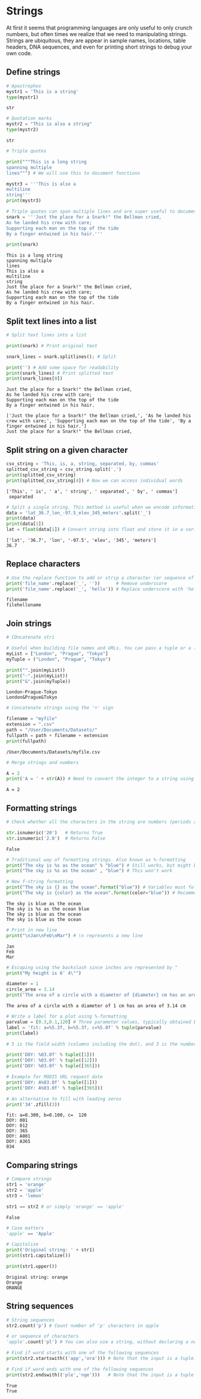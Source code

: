 
# Strings

At first it seems that programming languages are only useful to only crunch numbers, but often times we realize that we need to manipulating strings. Strings are ubiquitous, they are appear in sample names, locations, table headers, DNA sequences, and even for printing short strings to debug your own code.

## Define strings


```python
# Apostrophes
mystr1 = 'This is a string'
type(mystr1)

```




    str




```python
# Quotation marks
mystr2 = "This is also a string"
type(mystr2)

```




    str




```python
# Triple quotes

print("""This is a long string
spanning multiple 
lines""") # We will use this to document functions

mystr3 = '''This is also a 
multiline 
string'''
print(mystr3)

# Triple quotes can span multiple lines and are super useful to document functions and scripts
snark = '''Just the place for a Snark!" the Bellman cried,
As he landed his crew with care;
Supporting each man on the top of the tide
By a finger entwined in his hair.'''

print(snark)
```

    This is a long string
    spanning multiple 
    lines
    This is also a 
    multiline 
    string
    Just the place for a Snark!" the Bellman cried,
    As he landed his crew with care;
    Supporting each man on the top of the tide
    By a finger entwined in his hair.


## Split text lines into a list


```python
# Split text lines into a list

print(snark) # Print original text

snark_lines = snark.splitlines(); # Split

print('') # Add some space for readability
print(snark_lines) # Print splitted text
print(snark_lines[0])

```

    Just the place for a Snark!" the Bellman cried,
    As he landed his crew with care;
    Supporting each man on the top of the tide
    By a finger entwined in his hair.
    
    ['Just the place for a Snark!" the Bellman cried,', 'As he landed his crew with care;', 'Supporting each man on the top of the tide', 'By a finger entwined in his hair.']
    Just the place for a Snark!" the Bellman cried,


## Split string on a given character


```python
csv_string = 'This, is, a, string, separated, by, commas'
splitted_csv_string = csv_string.split(',')
print(splitted_csv_string)
print(splitted_csv_string[4]) # Now we can access individual words

```

    ['This', ' is', ' a', ' string', ' separated', ' by', ' commas']
     separated



```python
# Split a single string. This method is useful when we encode information in file names and URL links.
data = 'lat_36.7_lon_-97.5_elev_345_meters'.split('_')
print(data)
print(data[1])
lat = float(data[1]) # Convert string into float and store it in a variable called 'lat'

```

    ['lat', '36.7', 'lon', '-97.5', 'elev', '345', 'meters']
    36.7


## Replace characters


```python
# Use the replace function to add or strip a character (or sequence of characters) from a string
print('file_name'.replace('_', ''))      # Remove underscore
print('file_name'.replace('_', 'hello')) # Replace underscore with 'hello'
```

    filename
    filehelloname


## Join strings


```python
# COncatenate stri

# Useful when building file names and URLs. You can pass a tuple or a list.
myList = ["London", "Prague", "Tokyo"]
myTuple = ("London", "Prague", "Tokyo")

print("".join(myList))
print("-".join(myList))
print("&".join(myTuple))
```

    London-Prague-Tokyo
    London&Prague&Tokyo



```python
# Concatenate strings using the '+' sign

filename = "myfile"
extension = ".csv"
path = "/User/Documents/Datasets/"
fullpath = path + filename + extension
print(fullpath)

```

    /User/Documents/Datasets/myfile.csv



```python
# Merge strings and numbers

A = 2
print('A = ' + str(A)) # Need to convert the integer to a string using the str() function
```

    A = 2


## Formatting strings


```python
# Check whether all the characters in the string are numbers (periods are not numbers)

str.isnumeric('20')   # Returns True
str.isnumeric('2.0')  # Returns False

```




    False




```python
# Traditional way of formatting strings. Also known as %-formatting
print("The sky is %s as the ocean" % "blue") # Still works, but might be deprecated in the future
print("The sky is %s as the ocean" , "blue") # This won't work

# New f-string formatting
print("The sky is {} as the ocean".format("blue")) # Variables must follow the order of the brackets
print("The sky is {color} as the ocean".format(color="blue")) # Recommended

```

    The sky is blue as the ocean
    The sky is %s as the ocean blue
    The sky is blue as the ocean
    The sky is blue as the ocean



```python
# Print in new line
print("\nJan\nFeb\nMar") # \n represents a new line
```

    
    Jan
    Feb
    Mar



```python
# Escaping using the backslash since inches are represented by "
print("My height is 6' 4\"") 
```


```python
diameter = 1
circle_area = 3.14
print('The area of a circle with a diameter of {diameter} cm has an area of {circle_area} cm'.format(diameter=diameter,circle_area=circle_area))

```

    The area of a circle with a diameter of 1 cm has an area of 3.14 cm



```python
# Write a label for a plot using %-formatting
parvalue = [0.3,0.1,120] # Three parameter values, typically obtained by curve fitting
label = 'fit: a=%5.3f, b=%5.3f, c=%5.0f' % tuple(parvalue)
print(label)

# 5 is the field width (columns including the dot), and 3 is the number of decimal places

print('DOY: %03.0f' % tuple([1]))
print('DOY: %03.0f' % tuple([12]))
print('DOY: %03.0f' % tuple([365]))

# Example for MODIS URL request date
print('DOY: A%03.0f' % tuple([1]))
print('DOY: A%03.0f' % tuple([365]))

# An alternative to fill with leading zeros
print('34'.zfill(3))

```

    fit: a=0.300, b=0.100, c=  120
    DOY: 001
    DOY: 012
    DOY: 365
    DOY: A001
    DOY: A365
    034


## Comparing strings


```python
# Compare strings
str1 = 'orange'
str2 = 'apple'
str3 = 'lemon'

str1 == str2 # or simply 'orange' == 'apple'

```




    False




```python
# Case matters
'apple' == 'Apple'

# Capitalize
print('Original string: ' + str1)
print(str1.capitalize())

print(str1.upper())
```

    Original string: orange
    Orange
    ORANGE


## String sequences


```python
# String sequences
str2.count('p') # Count number of 'p' characters in apple

# or sequence of characters
'apple'.count('pl') # You can also use a string, without declaring a new variable.

# Find if word starts with one of the following sequences
print(str2.startswith(('app','ora'))) # Note that the input is a tuple: ('app','ora')

# Find if word ends with one of the following sequences
print(str2.endswith(('ple','nge')))   # Note that the input is a tuple ('ple','nge')
```

    True
    True

